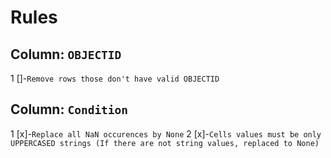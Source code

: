 # Rules

## Column: `OBJECTID`
1 []-`Remove rows those don't have valid OBJECTID`

## Column: `Condition`
1 [x]-`Replace all NaN occurences by None`
2 [x]-`Cells values must be only UPPERCASED strings (If there are not string values, replaced to None)`